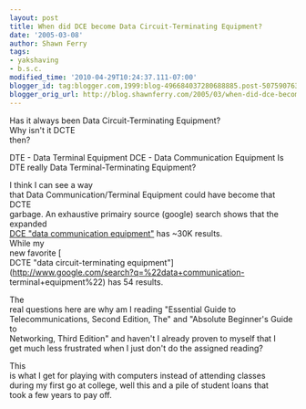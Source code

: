 ```yaml
---
layout: post
title: When did DCE become Data Circuit-Terminating Equipment?
date: '2005-03-08'
author: Shawn Ferry
tags:
- yakshaving
- b.s.c.
modified_time: '2010-04-29T10:24:37.111-07:00'
blogger_id: tag:blogger.com,1999:blog-496684037280688885.post-5075907637281744359
blogger_orig_url: http://blog.shawnferry.com/2005/03/when-did-dce-become-data-circuit.html
---
```


Has it always been Data Circuit-Terminating Equipment?  
Why isn't it DCTE  
then?

DTE - Data Terminal Equipment DCE - Data Communication Equipment Is  
DTE really Data Terminal-Terminating Equipment?

I think I can see a way  
that Data Communication/Terminal Equipment could have become that DCTE  
garbage. An exhaustive primairy source (google) search shows that the  
expanded [  
DCE "data communication
equipment"](http://www.google.com/search?q=%22data+communication+equipment%22)
has ~30K results.  
While my  
new favorite [  
DCTE "data circuit-terminating
equipment"](http://www.google.com/search?q=%22data+communication-
terminal+equipment%22) has 54 results.

The  
real questions here are why am I reading "Essential Guide to  
Telecommunications, Second Edition, The" and "Absolute Beginner's Guide to  
Networking, Third Edition" and haven't I already proven to myself that I  
get much less frustrated when I just don't do the assigned reading?

This  
is what I get for playing with computers instead of attending classes  
during my first go at college, well this and a pile of student loans that  
took a few years to pay off.

